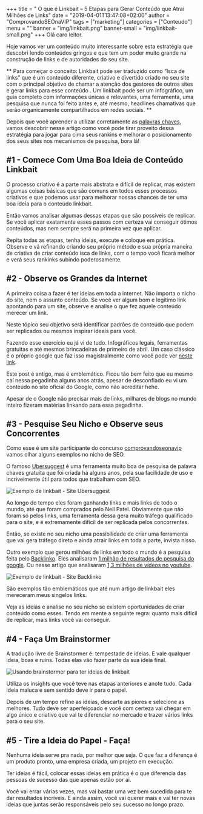 +++
title = " O que é Linkbait – 5 Etapas para Gerar Conteúdo que Atrai Milhões de Links"
date = "2019-04-01T13:47:08+02:00"
author = "ComprovandoSEOnaVIP"
tags = ["marketing"]
categories = ["Conteudo"]
menu = ""
banner = "img/linkbait.png"
banner-small = "img/linkbait-small.png"
+++
Olá caro leitor.

Hoje vamos ver um conteúdo muito interessante sobre esta estratégia que descobri lendo conteúdos gringos e que tem um poder muito grande na construção de links e de autoridades do seu site.

** Para começar o conceito: Linkbait pode ser traduzido como “Isca de links” que é um conteúdo diferente, criativo e divertido criado no seu site com o principal objetivo de chamar a atenção dos gestores de outros sites e gerar links para esse conteúdo . Um linkbait pode ser um infográfico, um guia completo com informações únicas e relevantes, uma ferramenta, uma pesquisa que nunca foi feito antes e, até mesmo, headlines chamativas que serão organicamente compartilhados em redes sociais. **

Depois que você aprender a utilizar corretamente as [palavras chaves](https://comprovandoseonavip.live/post/palavras-chave/), vamos descobrir nesse artigo como você pode tirar proveito dessa estratégia para jogar para cima seus rankins e melhorar o posicionamento dos seus sites nos mecanismos de pesquisa, bora lá!

## #1 - Comece Com Uma Boa Ideia de Conteúdo Linkbait

O processo criativo é a parte mais abstrata e difícil de replicar, mas existem algumas coisas básicas que são comuns em todos esses processos criativos e que podemos usar para melhorar nossas chances de ter uma boa ideia para o conteúdo linkbait.

Então vamos analisar algumas dessas etapas que são possíveis de replicar. Se você aplicar exatamente esses passos com certeza vai conseguir ótimos conteúdos, mas nem sempre será na primeira vez que aplicar.

Repita todas as etapas, tenha ideias, execute e coloque em prática. Observe e vá refinando criando seu próprio método e sua própria maneira de criativa de criar conteúdo isca de links, com o tempo você ficará melhor e verá seus rankinks subindo poderosamente.

## #2 - Observe os Grandes da Internet

A primeira coisa a fazer é ter ideias em toda a internet. Não importa o nicho do site, nem o assunto conteúdo. Se você ver algum bom e legítimo link apontando para um site, observe e analise o que fez aquele conteúdo merecer um link.

Neste tópico seu objetivo será identificar padrões de conteúdo que podem ser replicados ou mesmos inspirar ideais para você.

Fazendo esse exercício eu já vi de tudo. Infográficos legais, ferramentas gratuitas e até mesmos brincadeiras de primeiro de abril. Um caso clássico é o próprio google que faz isso magistralmente como você pode ver [neste link](https://tecnoblog.net/127988/google-nose/).

Este post é antigo, mas é emblemático. Ficou tão bem feito que eu mesmo caí nessa pegadinha alguns anos atrás, apesar de desconfiado eu vi um conteúdo no site oficial do Google, como não acreditar hehe. 

Apesar de o Google não precisar mais de links, milhares de blogs no mundo inteiro fizeram matérias linkando para essa pegadinha.

## #3 - Pesquise Seu Nicho e Observe seus Concorrentes

Como esse é um site participante do concurso [comprovandoseonavip](https://comprovandoseonavip.live/) vamos olhar alguns exemplos no nicho de SEO.

O famoso [Ubersuggest](https://neilpatel.com/br/ubersuggest/) é uma ferramenta muito boa de pesquisa de palavra chaves gratuita que foi criada há alguns anos, pela sua facilidade de uso e incrivelmente útil para todos que trabalham com SEO. 

<img src="/img/ubersuggest.jpg" alt="Exemplo de linkbait - Site Ubersuggest" class="center">

Ao longo do tempo eles foram ganhando links e mais links de todo o mundo, até que foram comprados pelo Neil Patel. Obviamente que não foram só pelos links, uma ferramenta dessa gera muito tráfego qualificado para o site, e é extremamente difícil de ser replicada pelos concorrentes.

Então, se existe no seu nicho uma possibilidade de criar uma ferramenta que vai gera tráfego direto e ainda atrair links em toda a parte, invista nisso.

Outro exemplo que gerou milhões de links em todo o mundo é a pesquisa feita pelo [Backlinko](https://backlinko.com/). Eles analisaram [1 milhão de resultados de pesquisa do google](https://backlinko.com/search-engine-ranking]). Ou nesse artigo que analisaram [1,3 milhões de vídeos no youtube](https://backlinko.com/youtube-ranking-factors).

<img src="/img/backlinko-google-search.jpg" alt="Exemplo de linkbait - Site Backlinko" class="center">

São exemplos tão emblemáticos que até num artigo de linkbait eles mereceram meus singelos links.

Veja as ideias e analise no seu nicho se existem oportunidades de criar conteúdo como esses. Tendo em mente a seguinte regra: quanto mais difícil de replicar, mais links você vai conseguir.

## #4 - Faça Um Brainstormer

A tradução livre de Brainstormer é: tempestade de ideias. E vale qualquer ideia, boas e ruins. Todas elas vão fazer parte da sua ideia final.

<img src="/img/brainstormer.jpg" alt="Usando brainstormer para ter ideias de linkbait" class="center">

Utiliza os insights que você teve nas etapas anteriores e anote tudo. Cada ideia maluca e sem sentido deve ir para o papel.

Depois de um tempo refine as ideias, descarte as piores e selecione as melhores. Tudo deve ser aperfeiçoado e você com certeza vai chegar em algo único e criativo que vai te diferenciar no mercado e trazer vários links para o seu site.

## #5 - Tire a Ideia do Papel - Faça!

Nenhuma ideia serve pra nada, por melhor que seja. O que faz a diferença é um produto pronto, uma empresa criada, um projeto em execução.

Ter ideias é fácil, colocar essas ideias em prática é o que diferencia das pessoas de sucesso das que apenas estão por ai.

Você vai errar várias vezes, mas vai bastar uma vez bem sucedida para te dar resultados incríveis. E ainda assim, você vai querer mais e vai ter novas ideias que juntas serão responsáveis pelo seu sucesso no longo prazo.
